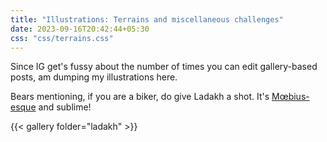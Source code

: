 ```yaml
---
title: "Illustrations: Terrains and miscellaneous challenges"
date: 2023-09-16T20:42:44+05:30
css: "css/terrains.css"
---
```

<p>
Since IG get's fussy about the number of times you can edit gallery-based posts, am dumping my illustrations here.
</p>
<p>
Bears mentioning, if you are a biker, do give Ladakh a shot. It's <a href="https://en.wikipedia.org/wiki/Jean_Giraud" target="_blank">Mœbius-esque</a> and sublime!
</p>

{{< gallery folder="ladakh" >}}
